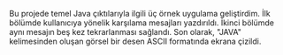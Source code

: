 Bu projede temel Java çıktılarıyla ilgili üç örnek uygulama geliştirdim. İlk bölümde kullanıcıya yönelik karşılama mesajları yazdırıldı. İkinci bölümde aynı mesajın beş kez tekrarlanması sağlandı. Son olarak, "JAVA" kelimesinden oluşan görsel bir desen ASCII formatında ekrana çizildi.

